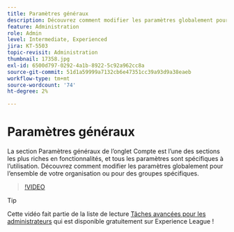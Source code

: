 ```yaml
---
title: Paramètres généraux
description: Découvrez comment modifier les paramètres globalement pour l’ensemble de votre organisation ou pour des groupes spécifiques
feature: Administration
role: Admin
level: Intermediate, Experienced
jira: KT-5503
topic-revisit: Administration
thumbnail: 17358.jpg
exl-id: 6500d797-0292-4a1b-8922-5c92a962cc8a
source-git-commit: 51d1a59999a7132cb6e47351cc39a93d9a38eaeb
workflow-type: tm+mt
source-wordcount: '74'
ht-degree: 2%

---
```


# Paramètres généraux

La section Paramètres généraux de l’onglet Compte est l’une des sections les plus riches en fonctionnalités, et tous les paramètres sont spécifiques à l’utilisation. Découvrez comment modifier les paramètres globalement pour l’ensemble de votre organisation ou pour des groupes spécifiques.

>[!VIDEO](https://video.tv.adobe.com/v/3412507?quality=12&learn=on&hidetitle=true)

>[!TIP]
>
>Cette vidéo fait partie de la liste de lecture [Tâches avancées pour les administrateurs](https://experienceleague.adobe.com/fr/playlists/acrobat-sign-perform-advanced-tasks-administrators) qui est disponible gratuitement sur Experience League !
